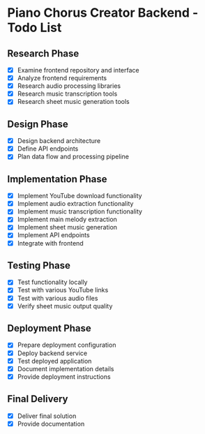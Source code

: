 # Piano Chorus Creator Backend - Todo List

## Research Phase
- [x] Examine frontend repository and interface
- [x] Analyze frontend requirements
- [x] Research audio processing libraries
- [x] Research music transcription tools
- [x] Research sheet music generation tools

## Design Phase
- [x] Design backend architecture
- [x] Define API endpoints
- [x] Plan data flow and processing pipeline

## Implementation Phase
- [x] Implement YouTube download functionality
- [x] Implement audio extraction functionality
- [x] Implement music transcription functionality
- [x] Implement main melody extraction
- [x] Implement sheet music generation
- [x] Implement API endpoints
- [x] Integrate with frontend

## Testing Phase
- [x] Test functionality locally
- [x] Test with various YouTube links
- [x] Test with various audio files
- [x] Verify sheet music output quality

## Deployment Phase
- [x] Prepare deployment configuration
- [x] Deploy backend service
- [x] Test deployed application
- [x] Document implementation details
- [x] Provide deployment instructions

## Final Delivery
- [x] Deliver final solution
- [x] Provide documentation
